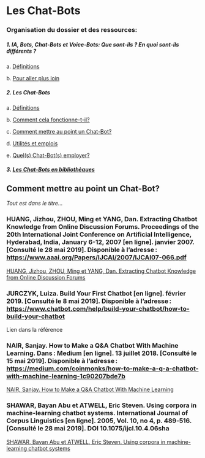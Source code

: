 # Les Chat-Bots

### Organisation du dossier et des ressources:

##### 1. IA, Bots, Chat-Bots et Voice-Bots: <em>Que sont-ils ? En quoi sont-ils différents ?</em>

a. [Définitions](aa-ia_bots_chat-bots_voice-bots-def.md)

b. [Pour aller plus loin](ab-ia_bots_chat-bots_voice-bots-plus_loin.md)

##### 2. Les Chat-Bots

a.	[Définitions](ba-les_chat-bots-def.md)

b.	[Comment cela fonctionne-t-il?](bb-les_chat-bots-comment_ça_fonctionne.md)

c.  [Comment mettre au point un Chat-Bot?](bc-les_chat-bots-comment_creer_chat-bots.md)

d.	[Utilités et emplois](bd-les_chat-bots-uti_emplois.md)

e.  [Quel(s) Chat-Bot(s) employer?](be-les_chat-bots-quel_employer.md)

##### 3. [Les Chat-Bots en bibliothèques](c-chat-bots_en_biblio.md)

## Comment mettre au point un Chat-Bot?

<em>Tout est dans le titre...</em>

### HUANG, Jizhou, ZHOU, Ming et YANG, Dan. Extracting Chatbot Knowledge from Online Discussion Forums. Proceedings of the 20th International Joint Conference on Artificial Intelligence, Hyderabad, India, January 6-12, 2007 [en ligne]. janvier 2007. [Consulté le 28 mai 2019]. Disponible à l’adresse : https://www.aaai.org/Papers/IJCAI/2007/IJCAI07-066.pdf

[HUANG, Jizhou, ZHOU, Ming et YANG, Dan. Extracting Chatbot Knowledge from Online Discussion Forums](image_folder/bc-les_chat-bots-comment_creer_chat-bots?/extracting_chatbot_knowledge_from_online_discussio.pdf)

### JURCZYK, Luiza. Build Your First Chatbot [en ligne]. février 2019. [Consulté le 8 mai 2019]. Disponible à l’adresse : https://www.chatbot.com/help/build-your-chatbot/how-to-build-your-chatbot

Lien dans la référence

### NAIR, Sanjay. How to Make a Q&A Chatbot With Machine Learning. Dans : Medium [en ligne]. 13 juillet 2018. [Consulté le 15 mai 2019]. Disponible à l’adresse : https://medium.com/coinmonks/how-to-make-a-q-a-chatbot-with-machine-learning-1c90207bde7b

[NAIR, Sanjay. How to Make a Q&A Chatbot With Machine Learning](image_folder/bc-les_chat-bots-comment_creer_chat-bots?/how_to_make_chatbot_with_machine_learning.pdf)

### SHAWAR, Bayan Abu et ATWELL, Eric Steven. Using corpora in machine-learning chatbot systems. International Journal of Corpus Linguistics [en ligne]. 2005, Vol. 10, no 4, p. 489‑516. [Consulté le 28 mai 2019]. DOI 10.1075/ijcl.10.4.06sha

[SHAWAR, Bayan Abu et ATWELL, Eric Steven. Using corpora in machine-learning chatbot systems](image_folder/bc-les_chat-bots-comment_creer_chat-bots?/usingcorporainmachinelearning.pdf)
